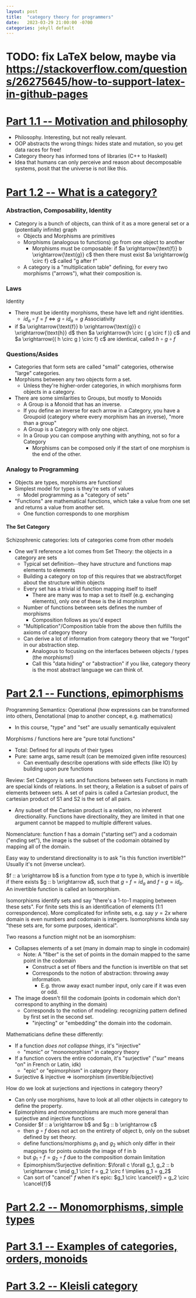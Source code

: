 ```yaml
---
layout: post
title:  "category theory for programmers"
date:   2023-03-29 21:00:00 -0700
categories: jekyll default
---
```


# TODO: fix LaTeX below, maybe via https://stackoverflow.com/questions/26275645/how-to-support-latex-in-github-pages

# [Part 1.1 -- Motivation and philosophy](https://www.youtube.com/watch?v=I8LbkfSSR58&list=PLbgaMIhjbmEnaH_LTkxLI7FMa2HsnawM_)
  - Philosophy. Interesting, but not really relevant.
  - OOP abstracts the wrong things: hides state and mutation, so you get data races for free!
  - Category theory has informed tons of libraries (C++ to Haskell)
  - Idea that humans can only perceive and reason about decomposable systems, posit that the universe is not like this.

# [Part 1.2 -- What is a category?](https://www.youtube.com/watch?v=p54Hd7AmVFU&list=PLbgaMIhjbmEnaH_LTkxLI7FMa2HsnawM_&index=2)
### Abstraction, Composability, Identity
  - Category is a bunch of objects, can think of it as a more general set or a (potentially infinite) graph
    - Objects and Morphisms are primitives
    - Morphisms (analogous to functions) go from one object to another
      - Morphisms must be composable: if $a \xrightarrow{\text{f}} b \xrightarrow{\text{g}} c$ then there must exist $a \xrightarrow{g \circ f} c$ called "g after f"
    - A category is a "multiplication table" defining, for every two morphisms ("arrows"), what their composition is.

### Laws
Identity
  - There must be identity morphisms, these have left and right identities.
    - $id_a \circ f = f \iff g \circ id_a = g$
Associativity
  - if $a \xrightarrow{\text{f}} b \xrightarrow{\text{g}} c \xrightarrow{\text{h}} d$ then $a \xrightarrow{h \circ ( g \circ f )} c$ and $a \xrightarrow{( h \circ g ) \circ f} c$ are identical, called $h \circ g \circ f$

### Questions/Asides
  - Categories that form sets are called "small" categories, otherwise "large" categories.
  - Morphisms between any two objects form a set.
    - Unless they're higher-order categories, in which morphisms form objects in a category.
  - There are some similarities to Groups, but mostly to Monoids
    - A Group is a Monoid that has an inverse.
    - If you define an inverse for each arrow in a Category, you have a Groupoid (category where every morphism has an inverse), "more than a group"
    - A Group is a Category with only one object.
    - In a Group you can compose anything with anything, not so for a Category
      - Morphisms can be composed only if the start of one morphism is the end of the other.

### Analogy to Programming
  - Objects are types, morphisms are functions!
  - Simplest model for types is they're sets of values
    - Model programming as a "category of sets"
  - "Functions" are mathematical functions, which take a value from one set and returns a value from another set.
    - One function corresponds to one morphism


#### The Set Category
Schizophrenic categories: lots of categories come from other models
  - One we'll reference a lot comes from Set Theory: the objects in a category are sets
    - Typical set definition--they have structure and functions map elements to elements
    - Building a category on top of this requires that we abstract/forget about the structure within objects
    - Every set has a trivial id function mapping itself to itself
      - There are many was to map a set to itself (e.g. exchanging elements), only one of these is the id morphism
    - Number of functions between sets defines the number of morphisms
      - Composition follows as you'd expect
    - "Multiplication"/Composition table from the above then fulfills the axioms of category theory
    - Can derive a lot of information from category theory that we "forgot" in our abstraction step.
      - Analogous to focusing on the interfaces between objects / types (the morphisms!)
      - Call this "data hiding" or "abstraction" if you like, category theory is the most abstract language we can think of.



# [Part 2.1 -- Functions, epimorphisms](https://www.youtube.com/watch?v=O2lZkr-aAqk&list=PLbgaMIhjbmEnaH_LTkxLI7FMa2HsnawM_&index=3)
Programming Semantics: Operational (how expressions can be transformed into others, Denotational (map to another concept, e.g. mathematics)
- In this course, "type" and "set" are usually semantically equivalent

Morphisms / functions here are "pure total functions"
- Total: Defined for all inputs of their types
- Pure: same args, same result (can be memoized given infite resources)
  - Can eventually describe operations with side effects (like IO) by building upon pure functions

Review: Set Category is sets and functions between sets
Functions in math are special kinds of relations.
In set theory, a Relation is a subset of pairs of elements between sets.
A set of pairs is called a Cartesian product, the cartesian product of S1 and S2 is the set of all pairs.
- Any subset of the Cartesian product is a relation, no inherent directionality.
Functions have directionality, they are limited in that one argument cannot be mapped to multiple different values.

Nomenclature: function f has a domain ("starting set") and a codomain ("ending set"), the image is the subset of the codomain obtained by mapping all of the domain.

Easy way to understand directionality is to ask "is this function invertible?" Usually it's not (inverse unclear).

$f :: a \xrightarrow b$ is a function from type $a$ to type $b$, which is invertible if there exists $g :: b \xrightarrow a$, such that $g \circ f = id_a$ and $f \circ g = id_b$.
An invertible function is called an Isomorphism.

Isomorphisms identify sets and say "there's a 1-to-1 mapping between these sets". For finite sets this is an identification of elements (1:1 correspondence). 
More complicated for infinite sets, e.g. say $y = 2x$ where domain is even numbers and codomain is integers.
Isomorphisms kinda say "these sets are, for some purposes, identical".

Two reasons a function might not be an isomorphism:
- Collapses elements of a set (many in domain map to single in codomain)
  - Note: A "fiber" is the set of points in the domain mapped to the same point in the codomain
    - Construct a set of fibers and the function is invertible on that set
    - Corresponds to the notion of abstraction: throwing away information.
      - E.g. throw away exact number input, only care if it was even or odd.
- The image doesn't fill the codomain (points in codomain which don't correspond to anything in the domain)
  - Corresponds to the notion of modeling: recognizing pattern defined by first set in the second set. 
    - "injecting" or "embedding" the domain into the codomain.

Mathematicians define these differently:
- If a function _does not collapse things_, it's "injective"
  - "monic" or "monomorphism" in category theory
- If a function covers the entire codomain, it's "surjective" ("sur" means "on" in French or Latin, idk)
  -  "epic" or "epimorphism" in category theory
- Surjective & injective => isomorphism (invertible/bijective)


How do we look at surjections and injections in category theory?
- Can only use morphisms, have to look at all other objects in category to define the property.
- Epimorphims and monomorphisms are much more general than surjective and injective functions
- Consider $f :: a \xrightarrow b$ and $g :: b \xrightarrow c$
  - then $g \circ f$ does not act on the entirety of object b, only on the subset defined by set theory.
  - define functions/morphisms $g_1$ and $g_2$  which only differ in their mappings for points outside the image of f in b
  - but $g_1 \circ f = g_2 \circ f$ due to the composition domain limitation
  - Epimorphism/Surjective definition: $\forall c \forall g_1, g_2 :: b \xrightarrow c \mid g_1 \circ f = g_2 \circ f \implies g_1 = g_2$
  - Can sort of "cancel" $f$ when it's epic: $g_1 \circ \cancel{f} = g_2 \circ \cancel{f}$



# [Part 2.2 -- Monomorphisms, simple types](https://www.youtube.com/watch?v=NcT7CGPICzo&list=PLbgaMIhjbmEnaH_LTkxLI7FMa2HsnawM_&index=4)


# [Part 3.1 -- Examples of categories, orders, monoids](https://www.youtube.com/watch?v=aZjhqkD6k6w&list=PLbgaMIhjbmEnaH_LTkxLI7FMa2HsnawM_&index=5)

# [Part 3.2 -- Kleisli category](https://www.youtube.com/watch?v=i9CU4CuHADQ&list=PLbgaMIhjbmEnaH_LTkxLI7FMa2HsnawM_&index=6)
